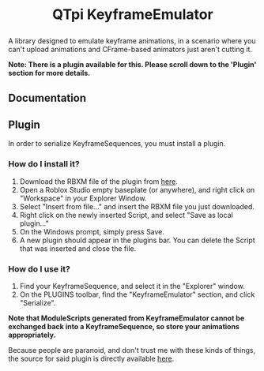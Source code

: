 <h1 align="center">

QTpi KeyframeEmulator

</h1>

A library designed to emulate keyframe animations, in a scenario where you can't upload animations and CFrame-based animators just aren't cutting it.

**Note: There is a plugin available for this. Please scroll down to the 'Plugin' section for more details.**

## Documentation



## Plugin

In order to serialize KeyframeSequences, you must install a plugin.

### How do I install it?
1. Download the RBXM file of the plugin from [here](https://github.com/QTpiV2/qtpi/KeyframeEmulator/plugin/plugin.rbxm).
2. Open a Roblox Studio empty baseplate (or anywhere), and right click on "Workspace" in your Explorer Window.
3. Select "Insert from file..." and insert the RBXM file you just downloaded.
4. Right click on the newly inserted Script, and select "Save as local plugin..."
5. On the Windows prompt, simply press Save.
6. A new plugin should appear in the plugins bar. You can delete the Script that was inserted and close the file.

### How do I use it?
1. Find your KeyframeSequence, and select it in the "Explorer" window.
2. On the PLUGINS toolbar, find the "KeyframeEmulator" section, and click "Serialize".

**Note that ModuleScripts generated from KeyframeEmulator cannot be exchanged back into a KeyframeSequence, so store your animations appropriately.**

Because people are paranoid, and don't trust me with these kinds of things, the source for said plugin is directly available [here](https://github.com/QTpiV2/qtpi/KeyframeEmulator/plugin/source.lua).
